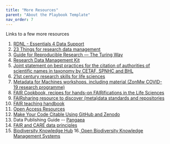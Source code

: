 ```yaml
---
title: "More Resources"
parent: "About the Playbook Template"
nav_order: 7
---
```


Links to a few more resources

1. [RDNL - Essentials 4 Data Support](https://datasupport.researchdata.nl/en/start-the-course)
2. [23 Things for research data management](https://23things.sites.uu.nl/)
3. [Guide for Reproducible Research — The Turing Way](https://the-turing-way.netlify.app/reproducible-research/reproducible-research.html)
4. [Research Data Management Kit](https://rdmkit.elixir-europe.org/)
5. [Joint statement on best practices for the citation of authorities of scientific names in taxonomy by CETAF, SPNHC and BHL](https://doi.org/10.3897/rio.8.e94338)
6. [21st century research skills for life sciences](https://pfern.github.io/OSODOS/gitbook/)
7. [Metadata for Machines workshops, including material (ZonMw COVID-19 research programme)](https://osf.io/bhzf8/)
8. [FAIR Cookbook, recipes for hands-on FAIRifications in the Life Sciences](https://w3id.org/faircookbook)
9. [FAIRsharing resource to discover (meta)data standards and repositories](https://fairsharing.org/)
10. [FAIR teaching handbook](https://fairsfair.gitbook.io/fair-teaching-handbook/)
11. [Open Access Resources](https://www.openaccess.nl/en)
12. [Make Your Code Citable Using GitHub and Zenodo](https://github.com/OpenScienceMOOC/Module-5-Open-Research-Software-and-Open-Source/blob/master/content_development/Task_2.md)
13. Data Publishing Guide -- [Pangaea](https://www.pangaea.de/submit/#tutorial)
14. [FAIR and CARE data principles](https://mackenziedatastream.ca/en/article/fair-and-care-data-principles)
15. [Biodiversity Knowledge Hub](https://biodiversityknowledgehub.eu/)
16.[ Open Biodiversity Knowledge Management Systems](https://openbiodiv.net/)
